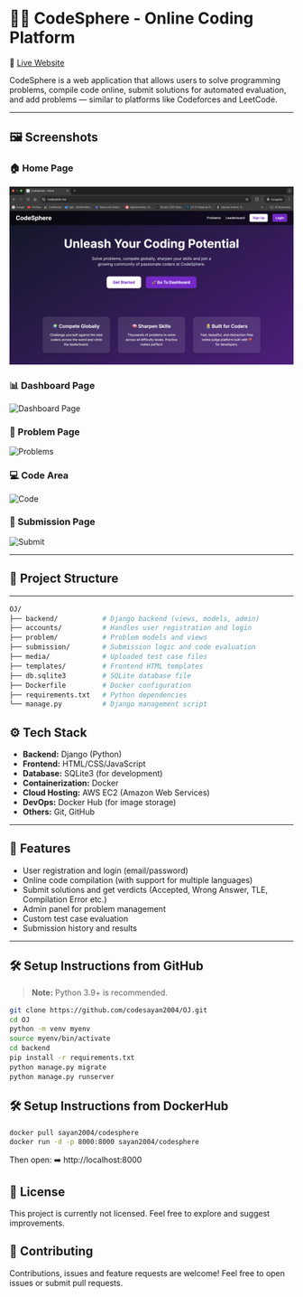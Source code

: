 # 🧑‍⚖️ CodeSphere - Online Coding Platform
🔗 [Live Website](https://www.codespher.me)

CodeSphere is a web application that allows users to solve programming problems, compile code online, submit solutions for automated evaluation, and add problems — similar to platforms like Codeforces and LeetCode.

---
## 🖼️ Screenshots

### 🏠 Home Page   
![Home Page](Images/home.png)

### 📊 Dashboard Page 
![Dashboard Page](screenshots/dashboard.png)

### 📄 Problem Page  
![Problems](screenshots/problems.png)

### 💻 Code Area  
![Code](screenshots/codearea.png)

### 📑 Submission Page  
![Submit](screenshots/submission.png)


---
## 📁 Project Structure
---
```bash
OJ/
├── backend/           # Django backend (views, models, admin)
├── accounts/          # Handles user registration and login
├── problem/           # Problem models and views
├── submission/        # Submission logic and code evaluation
├── media/             # Uploaded test case files
├── templates/         # Frontend HTML templates
├── db.sqlite3         # SQLite database file
├── Dockerfile         # Docker configuration
├── requirements.txt   # Python dependencies
└── manage.py          # Django management script
```

## ⚙️ Tech Stack

- **Backend:** Django (Python)
- **Frontend:** HTML/CSS/JavaScript
- **Database:** SQLite3 (for development)
- **Containerization:** Docker
- **Cloud Hosting:** AWS EC2 (Amazon Web Services)
- **DevOps:** Docker Hub (for image storage)
- **Others:** Git, GitHub
---

## 🚀 Features

- User registration and login (email/password)
- Online code compilation (with support for multiple languages)
- Submit solutions and get verdicts (Accepted, Wrong Answer, TLE, Compilation Error etc.)
- Admin panel for problem management
- Custom test case evaluation
- Submission history and results

---

## 🛠️ Setup Instructions from GitHub
> **Note:** Python 3.9+ is recommended.

```bash
git clone https://github.com/codesayan2004/OJ.git
cd OJ
python -m venv myenv
source myenv/bin/activate
cd backend
pip install -r requirements.txt
python manage.py migrate
python manage.py runserver
```
## 🛠️ Setup Instructions from DockerHub

```bash
docker pull sayan2004/codesphere
docker run -d -p 8000:8000 sayan2004/codesphere
```
Then open:
➡️ http://localhost:8000

## 📄 License

This project is currently not licensed. Feel free to explore and suggest improvements.

## 🤝 Contributing

Contributions, issues and feature requests are welcome! Feel free to open issues or submit pull requests.

